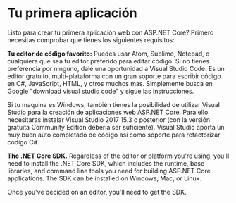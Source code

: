 # Tu primera aplicación

Listo para crear tu primera aplicación web con ASP.NET Core? Primero necesitas comprobar que tienes los siguientes requisitos:

**Tu editor de código favorito:** Puedes usar Atom, Sublime, Notepad, o cualquiera que sea tu editor preferido para editar código. Si no tienes preferencia por ninguno, dale una oportunidad a Visual Studio Code. Es un editor gratuito, multi-plataforma con un gran soporte para escribir código en C\#, JavaScript, HTML, y otros muchos mas. Simplemente busca en Google "download visual studio code" y sigue las instrucciones.

Si tu maquina es Windows, también tienes la posibilidad de utilizar Visual Studio para la creación de aplicaciones web ASP.NET Core. Para ello necesitaras instalar Visual Studio 2017 15.3 o posterior \(con la versión gratuita Community Edition debería ser suficiente\). Visual Studio aporta un muy buen auto completado de código así como soporte para refactorizar código C\#.

**The .NET Core SDK.** Regardless of the editor or platform you're using, you'll need to install the .NET Core SDK, which includes the runtime, base libraries, and command line tools you need for building ASP.NET Core applications. The SDK can be installed on Windows, Mac, or Linux.

Once you've decided on an editor, you'll need to get the SDK.

